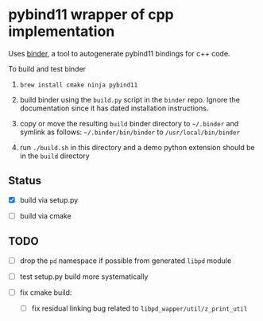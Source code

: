 # pybind11 wrapper of cpp implementation

Uses [binder](https://github.com/RosettaCommons/binder), a tool to
autogenerate pybind11 bindings for c++ code.

To build and test binder

1. `brew install cmake ninja pybind11`

2. build binder using the `build.py` script in the `binder` repo. Ignore the documentation
   since it has dated installation instructions.

3. copy or move the resulting `build` binder directory to `~/.binder` and
   symlink as follows: `~/.binder/bin/binder` to `/usr/local/bin/binder`

4. run `./build.sh` in this directory and a demo python extension should be in the `build` directory

## Status

- [x] build via setup.py

- [ ] build via cmake


## TODO

- [ ] drop the `pd` namespace if possible from generated `libpd` module

- [ ] test setup.py build more systematically

- [ ] fix cmake build:
   - [ ] fix residual linking bug related to `libpd_wapper/util/z_print_util`
